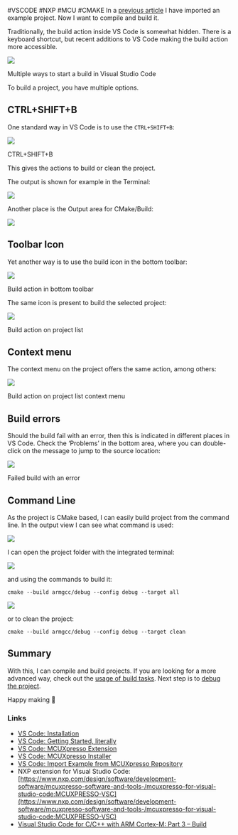 #VSCODE #NXP #MCU #CMAKE
In a [previous article](https://mcuoneclipse.com/2023/08/14/vs-code-import-example-from-mcuxpresso-repository/) I have imported an example project. Now I want to compile and build it.

Traditionally, the build action inside VS Code is somewhat hidden. There is a keyboard shortcut, but recent additions to VS Code making the build action more accessible.

![](https://mcuoneclipse.com/wp-content/uploads/2023/08/different-build-actions-in-vs-code.jpg?w=1024)

Multiple ways to start a build in Visual Studio Code

To build a project, you have multiple options.

## CTRL+SHIFT+B

One standard way in VS Code is to use the `CTRL+SHIFT+B`:

![](https://mcuoneclipse.com/wp-content/uploads/2023/08/build-with-ctrl-shift-b.jpg?w=1024)

CTRL+SHIFT+B

This gives the actions to build or clean the project.

The output is shown for example in the Terminal:

![](https://mcuoneclipse.com/wp-content/uploads/2023/08/build-output.jpg?w=834)

Another place is the Output area for CMake/Build:

![](https://mcuoneclipse.com/wp-content/uploads/2023/08/cmake-and-build-output.jpg?w=950)

## Toolbar Icon

Yet another way is to use the build icon in the bottom toolbar:

![](https://mcuoneclipse.com/wp-content/uploads/2023/08/bottom-toolbar-build-icon.jpg?w=514)

Build action in bottom toolbar

The same icon is present to build the selected project:

![](https://mcuoneclipse.com/wp-content/uploads/2023/08/build-selected-project.jpg?w=376)

Build action on project list

## Context menu

The context menu on the project offers the same action, among others:

![](https://mcuoneclipse.com/wp-content/uploads/2023/08/context-menu-on-project.jpg?w=367)

Build action on project list context menu

## Build errors

Should the build fail with an error, then this is indicated in different places in VS Code. Check the ‘Problems’ in the bottom area, where you can double-click on the message to jump to the source location:

![](https://mcuoneclipse.com/wp-content/uploads/2023/08/failed-build.jpg?w=1021)

Failed build with an error

## Command Line

As the project is CMake based, I can easily build project from the command line. In the output view I can see what command is used:

![](https://mcuoneclipse.com/wp-content/uploads/2023/08/build-commandline.jpg?w=680)

I can open the project folder with the integrated terminal:

![](https://mcuoneclipse.com/wp-content/uploads/2023/08/open-in-integrated-terminal.jpg?w=430)

and using the commands to build it:

```
cmake --build armgcc/debug --config debug --target all
```
![](https://mcuoneclipse.com/wp-content/uploads/2023/08/terminal-with-command.jpg?w=867)

or to clean the project:

```
cmake --build armgcc/debug --config debug --target clean
```

## Summary

With this, I can compile and build projects. If you are looking for a more advanced way, check out the [usage of build tasks](https://mcuoneclipse.com/2021/05/06/visual-studio-code-for-c-c-with-arm-cortex-m-part-3/). Next step is to [debug the project](https://mcuoneclipse.com/2023/08/16/vs-code-debugging/).

Happy making 🙂

### Links

- [VS Code: Installation](https://mcuoneclipse.com/2023/08/05/vs-code-ide-installation/)
- [VS Code: Getting Started, literally](https://mcuoneclipse.com/2023/08/07/vs-code-getting-started-literally/)
- [VS Code: MCUXpresso Extension](https://mcuoneclipse.com/2023/08/09/vs-code-mcuxpresso-extension/)
- [VS Code: MCUXpresso Installer](https://mcuoneclipse.com/2023/08/11/vs-code-mcuxpresso-installer/)
- [VS Code: Import Example from MCUXpresso Repository](https://mcuoneclipse.com/2023/08/14/vs-code-import-example-from-mcuxpresso-repository/)
- NXP extension for Visual Studio Code: [https://www.nxp.com/design/software/development-software/mcuxpresso-software-and-tools-/mcuxpresso-for-visual-studio-code:MCUXPRESSO-VSC](https://www.nxp.com/design/software/development-software/mcuxpresso-software-and-tools-/mcuxpresso-for-visual-studio-code:MCUXPRESSO-VSC)
- [Visual Studio Code for C/C++ with ARM Cortex-M: Part 3 – Build](https://mcuoneclipse.com/2021/05/06/visual-studio-code-for-c-c-with-arm-cortex-m-part-3/)